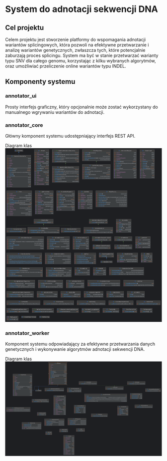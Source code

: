 # System do adnotacji sekwencji DNA

## Cel projektu

Celem projektu jest stworzenie platformy do wspomagania adnotacji
wariantów splicingowych, która pozwoli na efektywne przetwarzanie i analizę
wariantów genetycznych, zwłaszcza tych, które potencjalnie zaburzają proces
splicingu. System ma być w stanie przetwarzać warianty typu SNV
dla całego genomu, korzystając z kilku wybranych algorytmów, oraz umożliwiać
przeliczenie online wariantów typu INDEL.

## Komponenty systemu

### annotator_ui

Prosty interfejs graficzny, który opcjonalnie może zostać wykorzystany do manualnego wgrywaniu wariantów do adnotacji.

### annotator_core

Główny komponent systemu udostępniający interfejs REST API.

Diagram klas
![](./docs/annotator_core.png)

### annotator_worker

Komponent systemu odpowiadający za efektywne przetwarzania danych genetycznych i wykonywanie algorytmów adnotacji sekwencji DNA.

Diagram klas
![](./docs/annotator_worker.png)